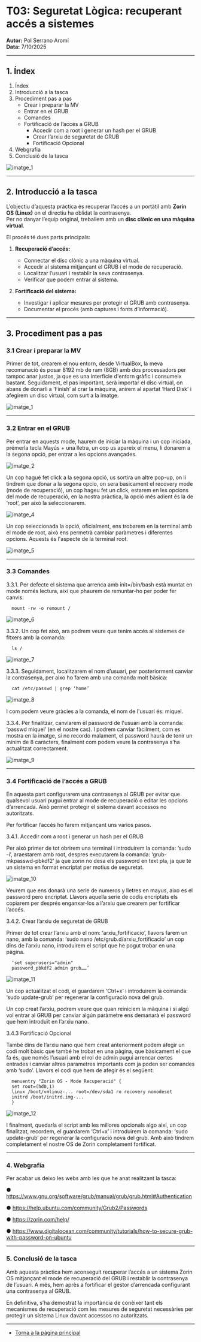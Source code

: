 # T03: Seguretat Lògica: recuperant accés a sistemes
**Autor:** Pol Serrano Aromí  
**Data:** 7/10/2025  

---

## 1. Índex

1. Índex
2. Introducció a la tasca 
3. Procediment pas a pas
   - Crear i preparar la MV
   - Entrar en el GRUB
   - Comandes
   - Fortificació de l’accés a GRUB
     - Accedir com a root i generar un hash per el GRUB
     - Crear l’arxiu de seguretat de GRUB
     - Fortificació Opcional
4. Webgrafia
5. Conclusió de la tasca

![imatge_1](/tasca_03/img/imatge_1.png)

---

## 2. Introducció a la tasca

L’objectiu d’aquesta pràctica és recuperar l’accés a un portàtil amb **Zorin OS (Linux)** on el directiu ha oblidat la contrasenya.  
Per no danyar l’equip original, treballem amb un **disc clònic en una màquina virtual**.

El procés té dues parts principals:

1. **Recuperació d’accés:**
   - Connectar el disc clònic a una màquina virtual.  
   - Accedir al sistema mitjançant el GRUB i el mode de recuperació.  
   - Localitzar l’usuari i restablir la seva contrasenya.  
   - Verificar que podem entrar al sistema.

2. **Fortificació del sistema:**
   - Investigar i aplicar mesures per protegir el GRUB amb contrasenya.  
   - Documentar el procés (amb captures i fonts d’informació).

---

## 3. Procediment pas a pas

### 3.1 Crear i preparar la MV

Primer de tot, crearem el nou entorn, desde VirtualBox, la meva recomanació és posar 8192 mb de ram (8GB) amb dos processadors per tampoc anar justos, ja que es una interfície d'entorn gràfic i consumeix bastant. Seguidament, el pas important, serà importar el disc virtual, on abans de donarli a ‘Finish’ al crar la màquina, anirem al apartat ‘Hard Disk’ i afegirem un disc virtual, com surt a la imatge.

![imatge_1](/tasca_03/img/imatge_2.png)

---

### 3.2 Entrar en el GRUB

Per entrar en aquests mode, haurem de iniciar la màquina i un cop iniciada, prémerla tecla Mayús + una lletra, un cop us apareix el menu, li donarem a la segona opció, per entrar a les opcions avançades.

![imatge_2](/tasca_03/img/imatge_3.png)

Un cop hagué fet click a la segona opció, us sortira un altre pop-up, on li tindrem que donar a la segona opcio, on sera basicament el recovery mode (mode de recuperació), un cop hageu fet un click, estarem en les opcions del mode de
recuperació, en la nostra pràctica, la opció més adient és la de ‘root’, per això la seleccionarem.

![imatge_4](/tasca_03/img/imatge_4.png)

Un cop seleccionada la opció, oficialment, ens trobarem en la terminal amb el mode de root, això ens permetrà cambiar paràmetres i diferentes opcions. Aquests és l'aspecte de la terminal root.

![imatge_5](/tasca_03/img/imatge_5.png)

---

### 3.3 Comandes

3.3.1. Per defecte el sistema que arrenca amb init=/bin/bash està muntat en mode només lectura, així que phaurem de remuntar-ho per poder fer canvis:

      mount -rw -o remount /

![imatge_6](/tasca_03/img/imatge_6.png)

3.3.2. Un cop fet això, ara podrem veure que tenim accés al sistemes de fitxers amb la comanda:

      ls /
      
![imatge_7](/tasca_03/img/imatge_7.png)

3.3.3. Seguidament, localitzarem el nom d’usuari, per posteriorment canviar la contrasenya, per aixo ho farem amb una comanda molt bàsica:

      cat /etc/passwd | grep ‘home’

![imatge_8](/tasca_03/img/imatge_8.png)

I com podem veure gràcies a la comanda, el nom de l'usuari és: miquel.

3.3.4. Per finalitzar, canviarem el password de l'usuari amb la comanda: ‘passwd miquel’ (en el nostre cas). I podrem canviar fàcilment, com es mostra en la imatge, si no recordo malament, el password haurà de tenir un mínim de 8 caràcters, finalment com podem veure la contrasenya s’ha actualitzat correctament.

![imatge_9](/tasca_03/img/imatge_9.png)

---

### 3.4 Fortificació de l’accés a GRUB

En aquesta part configurarem una contrasenya al GRUB per evitar que qualsevol usuari pugui entrar al mode de recuperació o editar les opcions d’arrencada. Això permet protegir el sistema davant accessos no autoritzats.

Per fortificar l’accés ho farem mitjançant uns varios pasos.

3.4.1. Accedir com a root i generar un hash per el GRUB

Per això primer de tot obrirem una terminal i introduirem la comanda: ‘sudo -i’, araestarem amb root, despres executarem la comanda: ‘grub-mkpasswd-pbkdf2’ ja que zorin no desa els password en text pla, ja que té un sistema en format encriptat per
motius de seguretat.

![imatge_10](/tasca_03/img/imatge_10.png)

Veurem que ens donarà una serie de numeros y lletres en mayus, aixo es el password pero encriptat. Llavors aquella serie de codis encriptats els copiarem per després enganxar-los a l’arxiu que crearem per fortificar l’accés.

3.4.2. Crear l’arxiu de seguretat de GRUB

Primer de tot crear l’arxiu amb el nom: ‘arxiu_fortificacio’, llavors farem un nano, amb la comanda: ‘sudo nano /etc/grub.d/arxiu_fortificacio’ un cop dins de l’arxiu nano, introduirem el script que he pogut trobar en una pàgina.

      ‘set superusers="admin"
      password_pbkdf2 admin grub……’

![imatge_11](/tasca_03/img/imatge_11.png)

Un cop actualitzat el codi, el guardarem ‘Ctrl+x’ i introduirem la comanda: ‘sudo update-grub’ per regenerar la configuració nova del grub.

Un cop creat l’arxiu, podrem veure que quan reiniciem la màquina i si algú vol entrar
al GRUB per canviar algún paràmetre ens demanarà el password que hem introduït
en l’arxiu nano.

3.4.3 Fortificació Opcional

També dins de l’arxiu nano que hem creat anteriorment podem afegir un codi molt bàsic que també he trobat en una pàgina, que bàsicament el que fa és, que només l’usuari amb el rol de admin pugui arrencar certes entrades i canviar altres parametres importants com ja poden ser comandes amb ‘sudo’. Llavors el codi que hem de afegir és el següent:

      menuentry "Zorin OS - Mode Recuperació" {
      set root=(hd0,1)
      linux /boot/vmlinuz-... root=/dev/sda1 ro recovery nomodeset
      initrd /boot/initrd.img-...
      }

![imatge_12](/tasca_03/img/imatge_12.png)

I finalment, quedaría el script amb les millores opcionals algo així, un cop finalitzat, recordem, el guardarem ‘Ctrl+x’ i introduirem la comanda: ‘sudo update-grub’ per regenerar la configuració nova del grub. Amb això tindrem completament el nostre OS de Zorin completament fortificat.

---

### 4. Webgrafia

Per acabar us deixo les webs amb les que he anat realitzant la tasca:

   ● https://www.gnu.org/software/grub/manual/grub/grub.html#Authentication
   
   ● https://help.ubuntu.com/community/Grub2/Passwords
   
   ● https://zorin.com/help/
   
   ● https://www.digitalocean.com/community/tutorials/how-to-secure-grub-with-password-on-ubuntu

--- 

### 5. Conclusió de la tasca

Amb aquesta pràctica hem aconseguit recuperar l’accés a un sistema Zorin OS mitjançant el mode de recuperació del GRUB i restablir la contrasenya de l’usuari. A més, hem après a fortificar el gestor d’arrencada configurant una contrasenya al
GRUB.

En definitiva, s’ha demostrat la importància de conèixer tant els mecanismes de recuperació com les mesures de seguretat necessàries per protegir un sistema Linux davant accessos no autoritzats.

---
- [Torna a la pàgina principal](../)









